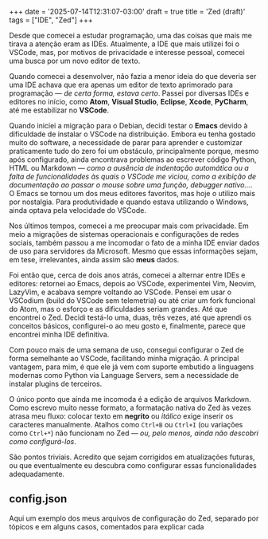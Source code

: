 +++
date = '2025-07-14T12:31:07-03:00'
draft = true
title = 'Zed (draft)'
tags = ["IDE", "Zed"]
+++

Desde que comecei a estudar programação, uma das coisas que mais me tirava a atenção eram as IDEs. Atualmente, a IDE que mais utilizei foi o VSCode, mas, por motivos de privacidade e interesse pessoal, comecei uma busca por um novo editor de texto.

Quando comecei a desenvolver, não fazia a menor ideia do que deveria ser uma IDE achava que era apenas um editor de texto aprimorado para programação — *de certa forma, estava certo*. Passei por diversas IDEs e editores no início, como **Atom**, **Visual Studio**, **Eclipse**, **Xcode**, **PyCharm**, até me estabilizar no **VSCode**.

Quando iniciei a migração para o Debian, decidi testar o **Emacs** devido à dificuldade de instalar o VSCode na distribuição. Embora eu tenha gostado muito do software, a necessidade de parar para aprender e customizar praticamente tudo do zero foi um obstáculo, principalmente porque, mesmo após configurado, ainda encontrava problemas ao escrever código Python, HTML ou Markdown — *como a ausência de indentação automática ou a falta de funcionalidades às quais o VSCode me viciou, como a exibição de documentação ao passar o mouse sobre uma função, debugger nativo...*. O Emacs se tornou um dos meus editores favoritos, mas hoje o utilizo mais por nostalgia. Para produtividade e quando estava utilizando o Windows, ainda optava pela velocidade do VSCode.

Nos últimos tempos, comecei a me preocupar mais com privacidade. Em meio a migrações de sistemas operacionais e configurações de redes sociais, também passou a me incomodar o fato de a minha IDE enviar dados de uso para servidores da Microsoft. Mesmo que essas informações sejam, em tese, irrelevantes, ainda assim são **meus** dados.

Foi então que, cerca de dois anos atrás, comecei a alternar entre IDEs e editores: retornei ao Emacs, depois ao VSCode, experimentei Vim, Neovim, LazyVim, e acabava sempre voltando ao VSCode. Pensei em usar o VSCodium (build do VSCode sem telemetria) ou até criar um fork funcional do Atom, mas o esforço e as dificuldades seriam grandes. Até que encontrei o Zed. Decidi testá-lo uma, duas, três vezes, até que aprendi os conceitos básicos, configurei-o ao meu gosto e, finalmente, parece que encontrei minha IDE definitiva.

Com pouco mais de uma semana de uso, consegui configurar o Zed de forma semelhante ao VSCode, facilitando minha migração. A principal vantagem, para mim, é que ele já vem com suporte embutido a linguagens modernas como Python via Language Servers, sem a necessidade de instalar plugins de terceiros.

O único ponto que ainda me incomoda é a edição de arquivos Markdown. Como escrevo muito nesse formato, a formatação nativa do Zed às vezes atrasa meu fluxo: colocar texto em **negrito** ou _itálico_ exige inserir os caracteres manualmente. Atalhos como `Ctrl+B` ou `Ctrl+I` (ou variações como `Ctrl+*`) não funcionam no Zed — *ou, pelo menos, ainda não descobri como configurá-los*.

São pontos triviais. Acredito que sejam corrigidos em atualizações futuras, ou que eventualmente eu descubra como configurar essas funcionalidades adequadamente.

## config.json

Aqui um exemplo dos meus arquivos de configuração do Zed, separado por tópicos e em alguns casos, comentados para explicar cada 